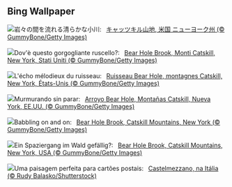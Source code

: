 ## Bing Wallpaper
![](https://www.bing.com/th?id=OHR.BearHoleBrook_JA-JP7059331759_UHD.jpg&w=1000)岩々の間を流れる清らかな小川:&nbsp;&ensp;[キャッツキル山地, 米国 ニューヨーク州 (© GummyBone/Getty Images)](https://www.bing.com/th?id=OHR.BearHoleBrook_JA-JP7059331759_UHD.jpg)
<br><br/>
![](https://www.bing.com/th?id=OHR.BearHoleBrook_IT-IT6529030811_UHD.jpg&w=1000)Dov'è questo gorgogliante ruscello?:&nbsp;&ensp;[Bear Hole Brook, Monti Catskill, New York, Stati Uniti  (© GummyBone/Getty Images)](https://www.bing.com/th?id=OHR.BearHoleBrook_IT-IT6529030811_UHD.jpg)
<br><br/>
![](https://www.bing.com/th?id=OHR.BearHoleBrook_FR-FR1214130795_UHD.jpg&w=1000)L'écho mélodieux du ruisseau:&nbsp;&ensp;[Ruisseau Bear Hole, montagnes Catskill, New York, États-Unis (© GummyBone/Getty Images)](https://www.bing.com/th?id=OHR.BearHoleBrook_FR-FR1214130795_UHD.jpg)
<br><br/>
![](https://www.bing.com/th?id=OHR.BearHoleBrook_ES-ES3265013467_UHD.jpg&w=1000)Murmurando sin parar:&nbsp;&ensp;[Arroyo Bear Hole, Montañas Catskill, Nueva York, EE.UU. (© GummyBone/Getty Images)](https://www.bing.com/th?id=OHR.BearHoleBrook_ES-ES3265013467_UHD.jpg)
<br><br/>
![](https://www.bing.com/th?id=OHR.BearHoleBrook_EN-GB5612823763_UHD.jpg&w=1000)Babbling on and on:&nbsp;&ensp;[Bear Hole Brook, Catskill Mountains, New York (© GummyBone/Getty Images)](https://www.bing.com/th?id=OHR.BearHoleBrook_EN-GB5612823763_UHD.jpg)
<br><br/>
![](https://www.bing.com/th?id=OHR.BearHoleBrook_DE-DE2188563050_UHD.jpg&w=1000)Ein Spaziergang im Wald gefällig?:&nbsp;&ensp;[Bear Hole Brook, Catskill Mountains, New York, USA (© GummyBone/Getty Images)](https://www.bing.com/th?id=OHR.BearHoleBrook_DE-DE2188563050_UHD.jpg)
<br><br/>
![](https://www.bing.com/th?id=OHR.CastelmazzanoSunrise_PT-BR2465797597_UHD.jpg&w=1000)Uma paisagem perfeita para cartões postais:&nbsp;&ensp;[Castelmezzano, na Itália (© Rudy Balasko/Shutterstock)](https://www.bing.com/th?id=OHR.CastelmazzanoSunrise_PT-BR2465797597_UHD.jpg)
<br><br/>
